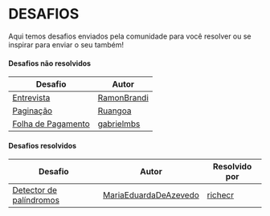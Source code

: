 # DESAFIOS

Aqui temos desafios enviados pela comunidade para você resolver ou se inspirar para enviar o seu também!

#### Desafios não resolvidos

| Desafio                           | Autor                                         |
| --------------------------------- | --------------------------------------------- |
| [Entrevista](./entrevista)        | [RamonBrandi](https://github.com/RamonBrandi) |
| [Paginação](./paginacao)          | [Ruangoa](https://github.com/ruangoa)         |
| [Folha de Pagamento](./pagamento) | [gabrielmbs](https://github.com/gabrielmbs)   |

#### Desafios resolvidos

| Desafio                                              | Autor                                                             | Resolvido por                         |
| ---------------------------------------------------- | ----------------------------------------------------------------- | ------------------------------------- |
| [Detector de palíndromos](./detector-de-palindromos) | [MariaEduardaDeAzevedo](https://github.com/MariaEduardaDeAzevedo) | [richecr](https://github.com/richecr) |
